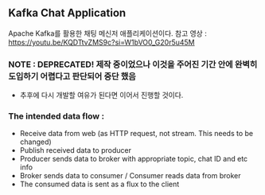 ## Kafka Chat Application
Apache Kafka를 활용한 채팅 메신저 애플리케이션이다.
참고 영상 : https://youtu.be/KQDTtvZMS9c?si=W1bVO0_G20r5u45M

### NOTE : DEPRECATED!  제작 중이었으나 이것을 주어진 기간 안에 완벽히 도입하기 어렵다고 판단되어 중단 했음 
- 추후에 다시 개발할 여유가 된다면 이어서 진행할 것이다.

### The intended data flow :
- Receive data from web (as HTTP request, not stream. This needs to be changed)
- Publish received data to producer
- Producer sends data to broker with appropriate topic, chat ID and etc info
- Broker sends data to consumer / Consumer reads data from broker
- The consumed data is sent as a flux to the client
